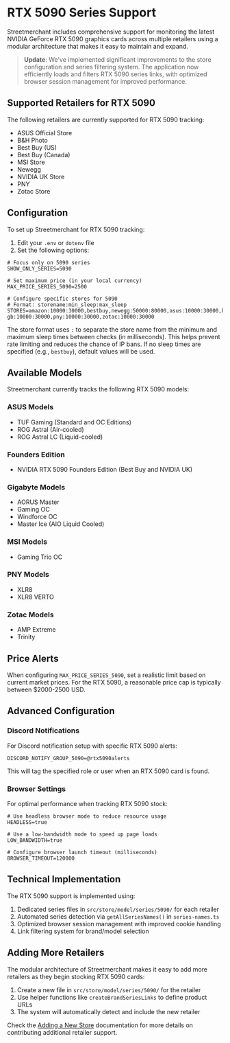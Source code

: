 # RTX 5090 Series Support

Streetmerchant includes comprehensive support for monitoring the latest NVIDIA GeForce RTX 5090 graphics cards across multiple retailers using a modular architecture that makes it easy to maintain and expand.

> **Update**: We've implemented significant improvements to the store configuration and series filtering system. The application now efficiently loads and filters RTX 5090 series links, with optimized browser session management for improved performance.

## Supported Retailers for RTX 5090

The following retailers are currently supported for RTX 5090 tracking:

- ASUS Official Store
- B&H Photo
- Best Buy (US)
- Best Buy (Canada)
- MSI Store
- Newegg
- NVIDIA UK Store
- PNY
- Zotac Store

## Configuration

To set up Streetmerchant for RTX 5090 tracking:

1. Edit your `.env` or `dotenv` file
2. Set the following options:

```
# Focus only on 5090 series
SHOW_ONLY_SERIES=5090

# Set maximum price (in your local currency)
MAX_PRICE_SERIES_5090=2500

# Configure specific stores for 5090
# Format: storename:min_sleep:max_sleep
STORES=amazon:10000:30000,bestbuy,newegg:50000:80000,asus:10000:30000,bandh:10000:30000,msi:10000:30000,nvidia-gb:10000:30000,pny:10000:30000,zotac:10000:30000
```

The store format uses `:` to separate the store name from the minimum and maximum sleep times between checks (in milliseconds). This helps prevent rate limiting and reduces the chance of IP bans. If no sleep times are specified (e.g., `bestbuy`), default values will be used.

## Available Models

Streetmerchant currently tracks the following RTX 5090 models:

### ASUS Models
- TUF Gaming (Standard and OC Editions)
- ROG Astral (Air-cooled)
- ROG Astral LC (Liquid-cooled)

### Founders Edition
- NVIDIA RTX 5090 Founders Edition (Best Buy and NVIDIA UK)

### Gigabyte Models
- AORUS Master
- Gaming OC
- Windforce OC
- Master Ice (AIO Liquid Cooled)

### MSI Models
- Gaming Trio OC

### PNY Models
- XLR8
- XLR8 VERTO

### Zotac Models
- AMP Extreme
- Trinity

## Price Alerts

When configuring `MAX_PRICE_SERIES_5090`, set a realistic limit based on current market prices. For the RTX 5090, a reasonable price cap is typically between $2000-2500 USD.

## Advanced Configuration

### Discord Notifications

For Discord notification setup with specific RTX 5090 alerts:

```
DISCORD_NOTIFY_GROUP_5090=@rtx5090alerts
```

This will tag the specified role or user when an RTX 5090 card is found.

### Browser Settings

For optimal performance when tracking RTX 5090 stock:

```
# Use headless browser mode to reduce resource usage
HEADLESS=true

# Use a low-bandwidth mode to speed up page loads
LOW_BANDWIDTH=true

# Configure browser launch timeout (milliseconds)
BROWSER_TIMEOUT=120000
```

## Technical Implementation

The RTX 5090 support is implemented using:

1. Dedicated series files in `src/store/model/series/5090/` for each retailer
2. Automated series detection via `getAllSeriesNames()` in `series-names.ts`
3. Optimized browser session management with improved cookie handling
4. Link filtering system for brand/model selection

## Adding More Retailers

The modular architecture of Streetmerchant makes it easy to add more retailers as they begin stocking RTX 5090 cards:

1. Create a new file in `src/store/model/series/5090/` for the retailer
2. Use helper functions like `createBrandSeriesLinks` to define product URLs
3. The system will automatically detect and include the new retailer

Check the [Adding a New Store](adding-a-new-store.md) documentation for more details on contributing additional retailer support.